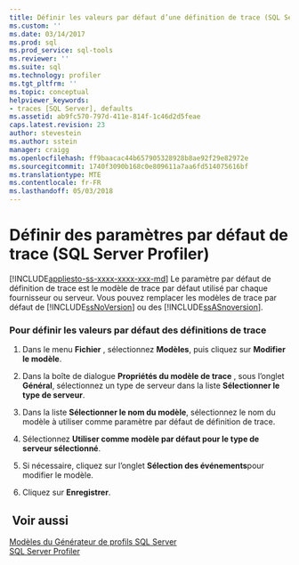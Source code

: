 ```yaml
---
title: Définir les valeurs par défaut d’une définition de trace (SQL Server Profiler) | Microsoft Docs
ms.custom: ''
ms.date: 03/14/2017
ms.prod: sql
ms.prod_service: sql-tools
ms.reviewer: ''
ms.suite: sql
ms.technology: profiler
ms.tgt_pltfrm: ''
ms.topic: conceptual
helpviewer_keywords:
- traces [SQL Server], defaults
ms.assetid: ab9fc570-797d-411e-814f-1c46d2d5feae
caps.latest.revision: 23
author: stevestein
ms.author: sstein
manager: craigg
ms.openlocfilehash: ff9baacac44b657905328928b8ae92f29e82972e
ms.sourcegitcommit: 1740f3090b168c0e809611a7aa6fd514075616bf
ms.translationtype: MTE
ms.contentlocale: fr-FR
ms.lasthandoff: 05/03/2018
---
```

# <a name="set-trace-definition-defaults-sql-server-profiler"></a>Définir des paramètres par défaut de trace (SQL Server Profiler)
[!INCLUDE[appliesto-ss-xxxx-xxxx-xxx-md](../../includes/appliesto-ss-xxxx-xxxx-xxx-md.md)]
  Le paramètre par défaut de définition de trace est le modèle de trace par défaut utilisé par chaque fournisseur ou serveur. Vous pouvez remplacer les modèles de trace par défaut de [!INCLUDE[ssNoVersion](../../includes/ssnoversion-md.md)] ou des [!INCLUDE[ssASnoversion](../../includes/ssasnoversion-md.md)].  
  
### <a name="to-set-trace-definition-defaults"></a>Pour définir les valeurs par défaut des définitions de trace  
  
1.  Dans le menu **Fichier** , sélectionnez **Modèles**, puis cliquez sur **Modifier le modèle**.  
  
2.  Dans la boîte de dialogue **Propriétés du modèle de trace** , sous l’onglet **Général**, sélectionnez un type de serveur dans la liste **Sélectionner le type de serveur**.  
  
3.  Dans la liste **Sélectionner le nom du modèle**, sélectionnez le nom du modèle à utiliser comme paramètre par défaut de définition de trace.  
  
4.  Sélectionnez **Utiliser comme modèle par défaut pour le type de serveur sélectionné**.  
  
5.  Si nécessaire, cliquez sur l’onglet **Sélection des événements**pour modifier le modèle.  
  
6.  Cliquez sur **Enregistrer**.  
  
## <a name="see-also"></a> Voir aussi  
 [Modèles du Générateur de profils SQL Server](../../tools/sql-server-profiler/sql-server-profiler-templates.md)   
 [SQL Server Profiler](../../tools/sql-server-profiler/sql-server-profiler.md)  
  
  

